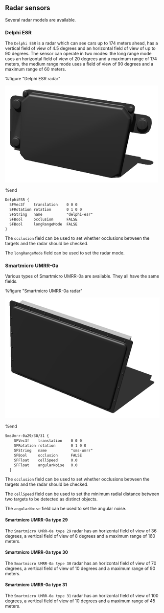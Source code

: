 ## Radar sensors

Several radar models are available.

### Delphi ESR

The `Delphi ESR` is a radar which can see cars up to 174 meters ahead, has a vertical field of view of 4.5 degrees and an horizontal field of view of up to 90 degrees.
The sensor can operate in two modes: the long range mode uses an horizontal field of view of 20 degrees and a maximum range of 174 meters, the medium range mode uses a field of view of 90 degrees and a maximum range of 60 meters.

%figure "Delphi ESR radar"

![delphi.png](images/delphi.png)

%end

```
DelphiESR {
  SFVec3f    translation    0 0 0
  SFRotation rotation       0 1 0 0
  SFString   name           "delphi-esr"
  SFBool     occlusion      FALSE
  SFBool     longRangeMode  FALSE
}
```

The `occlusion` field can be used to set whether occlusions between the targets and the radar should be checked.

The `longRangeMode` field can be used to set the radar mode.

### Smartmicro UMRR-0a

Various types of Smartmicro UMRR-0a are available.
They all have the same fields.

%figure "Smartmicro UMRR-0a radar"

![smartmicro.png](images/smartmicro.png)

%end

```
SmsUmrr-0a29/30/31 {
    SFVec3f    translation    0 0 0
    SFRotation rotation       0 1 0 0
    SFString   name           "sms-umrr"
    SFBool     occlusion      FALSE
    SFFloat    cellSpeed      0.0
    SFFloat    angularNoise   0.0
  }
```

The `occlusion` field can be used to set whether occlusions between the targets and the radar should be checked.

The `cellSpeed` field can be used to set the minimum radial distance between two targets to be detected as distinct objects.

The `angularNoise` field can be used to set the angular noise.

#### Smartmicro UMRR-0a type 29

The `Smartmicro UMRR-0a type 29` radar has an horizontal field of view of 36 degrees, a vertical field of view of 8 degrees and a maximum range of 160 meters.

#### Smartmicro UMRR-0a type 30

The `Smartmicro UMRR-0a type 30` radar has an horizontal field of view of 70 degrees, a vertical field of view of 10 degrees and a maximum range of 90 meters.

#### Smartmicro UMRR-0a type 31

The `Smartmicro UMRR-0a type 31` radar has an horizontal field of view of 100 degrees, a vertical field of view of 10 degrees and a maximum range of 45 meters.
